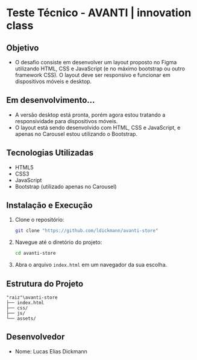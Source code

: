 # Teste Técnico - AVANTI | innovation class

## Objetivo

- O desafio consiste em desenvolver um layout proposto no Figma utilizando HTML, CSS e JavaScript (e no máximo bootstrap ou outro framework CSS). O layout deve ser responsivo e funcionar em dispositivos móveis e desktop.

## Em desenvolvimento...

- A versão desktop está pronta, porém agora estou tratando a responsividade para dispositivos móveis.
- O layout está sendo desenvolvido com HTML, CSS e JavaScript, e apenas no Carousel estou utilizando o Bootstrap.

## Tecnologias Utilizadas

- HTML5
- CSS3
- JavaScript
- Bootstrap (utilizado apenas no Carousel)

## Instalação e Execução

1. Clone o repositório:
   ```bash
   git clone "https://github.com/ldickmann/avanti-store"
   ```
2. Navegue até o diretório do projeto:
   ```bash
   cd avanti-store
   ```
3. Abra o arquivo `index.html` em um navegador da sua escolha.

## Estrutura do Projeto

```
"raiz"\avanti-store
├── index.html
├── css/
├── js/
└── assets/
```

## Desenvolvedor

- Nome: Lucas Elias Dickmann
